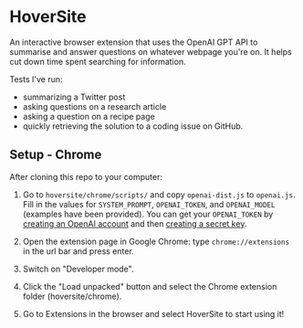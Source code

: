 # HoverSite

An interactive browser extension that uses the OpenAI GPT API to summarise and answer questions on whatever webpage you're on. It helps cut down time spent searching for information.

Tests I've run:
- summarizing a Twitter post
- asking questions on a research article
- asking a question on a recipe page
- quickly retrieving the solution to a coding issue on GitHub.

## Setup - Chrome

After cloning this repo to your computer:

1. Go to `hoversite/chrome/scripts/` and copy `openai-dist.js` to `openai.js`. Fill in the values for `SYSTEM_PROMPT`, `OPENAI_TOKEN`, and `OPENAI_MODEL` (examples have been provided). You can get your `OPENAI_TOKEN` by [creating an OpenAI account](https://platform.openai.com/signup) and then [creating a secret key](https://platform.openai.com/api-keys).

1. Open the extension page in Google Chrome: type `chrome://extensions` in the url bar and press enter.

1. Switch on "Developer mode".

1. Click the "Load unpacked" button and select the Chrome extension folder (hoversite/chrome).

1. Go to Extensions in the browser and select HoverSite to start using it!